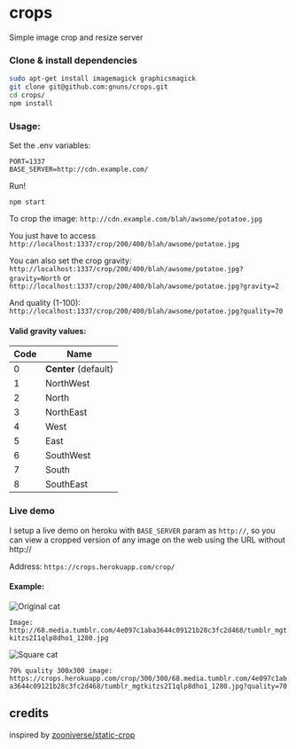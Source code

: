 # crops
Simple image crop and resize server

### Clone & install dependencies
```sh
sudo apt-get install imagemagick graphicsmagick
git clone git@github.com:gnuns/crops.git
cd crops/
npm install
```

### Usage:
Set the .env variables:
```
PORT=1337
BASE_SERVER=http://cdn.example.com/
```

Run!
```
npm start
```

To crop the image:
`http://cdn.example.com/blah/awsome/potatoe.jpg`

You just have to access
`http://localhost:1337/crop/200/400/blah/awsome/potatoe.jpg`


You can also set the crop gravity:
`http://localhost:1337/crop/200/400/blah/awsome/potatoe.jpg?gravity=North` or
`http://localhost:1337/crop/200/400/blah/awsome/potatoe.jpg?gravity=2`

And quality (1-100):
`http://localhost:1337/crop/200/400/blah/awsome/potatoe.jpg?quality=70`


#### Valid gravity values:
| Code  | Name  |
| --- | --- |
| 0 | **Center** (default)  |
| 1 | NorthWest |
| 2 | North |
| 3 | NorthEast |
| 4 | West  |
| 5 | East  |
| 6 | SouthWest |
| 7 | South |
| 8 | SouthEast |


### Live demo

I setup a live demo on heroku  with `BASE_SERVER` param as `http://`, so you can view a cropped version of any image on the web using the URL without http://

Address: `https://crops.herokuapp.com/crop/`

#### Example:

![Original cat](http://68.media.tumblr.com/4e097c1aba3644c09121b28c3fc2d468/tumblr_mgtkitzs2I1qlp8dho1_1280.jpg)

`Image: http://68.media.tumblr.com/4e097c1aba3644c09121b28c3fc2d468/tumblr_mgtkitzs2I1qlp8dho1_1280.jpg`

![Square cat](https://crops.herokuapp.com/crop/300/300/68.media.tumblr.com/4e097c1aba3644c09121b28c3fc2d468/tumblr_mgtkitzs2I1qlp8dho1_1280.jpg?quality=70)

`70% quality 300x300 image: https://crops.herokuapp.com/crop/300/300/68.media.tumblr.com/4e097c1aba3644c09121b28c3fc2d468/tumblr_mgtkitzs2I1qlp8dho1_1280.jpg?quality=70`

## credits
inspired by [zooniverse/static-crop](https://github.com/zooniverse/static-crop)
